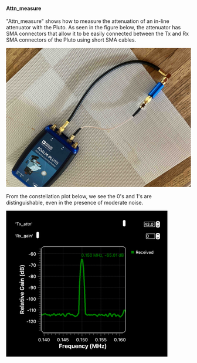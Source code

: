 #### Attn_measure
"Attn_measure" shows how to measure the attenuation of an in-line attenuator with the Pluto.  As seen in the figure below, the attenuator has SMA connectors that allow it to be easily connected between the Tx and Rx SMA connectors of the Pluto using short SMA cables. 

![Signals](https://github.com/michaelalex94536/GRCProjects/blob/main/Images/Pluto_Attn.png)

From the constellation plot below, we see the 0's and 1's are distinguishable, even in the presence of moderate noise. 

![Signals](https://github.com/michaelalex94536/GRCProjects/blob/main/Images/PlutoAttenuator_spectrum.png)

